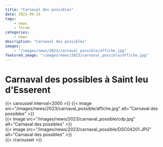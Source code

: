 ```yaml
---
title: "Carnaval des possibles"
date: 2023-09-24
tags: 
    - news
    - forum
categories:
    - news
description: "Carnaval des possibles"
images:
    - "/images/news/2023/carnaval_possible/affiche.jpg"
featured_image: "/images/news/2023/carnaval_possible/affiche.jpg"
---
```


# Carnaval des possibles à Saint leu d'Esserent

{{< caroussel interval=2000 >}}
    {{< image src="/images/news/2023/carnaval_possible/affiche.jpg" alt="Carnaval des possibles" >}}    
    {{< image src="/images/news/2023/carnaval_possible/cdp.jpg" alt="Carnaval des possibles" >}}    
    {{< image src="/images/news/2023/carnaval_possible/DSC04201.JPG" alt="Carnaval des possibles" >}}   
{{< /caroussel >}}